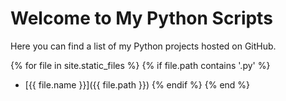 # Welcome to My Python Scripts

Here you can find a list of my Python projects hosted on GitHub.

{% for file in site.static_files %}
  {% if file.path contains '.py' %}
- [{{ file.name }}]({{ file.path }})
  {% endif %}
{% end %}
